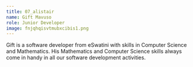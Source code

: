 ```yaml
---
title: 07_alistair
name: Gift Mavuso
role: Junior Developer
image: fnjqhqisvtmubxcibis1.png
---
```


Gift is a software developer from eSwatini with skills in Computer Science and Mathematics. His Mathematics and Computer Science skills always come in handy in all our software development activities.   